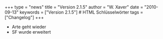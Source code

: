 +++
type = "news"
title = "Version 2.1.5"
author = "W. Xaver"
date = "2010-09-13"
keywords = ["Version 2.1.5"] # HTML Schlüsselwörter
tags = ["Changelog"]
+++

- Arte geht wieder
- SF wurde erweitert
<!--more-->
